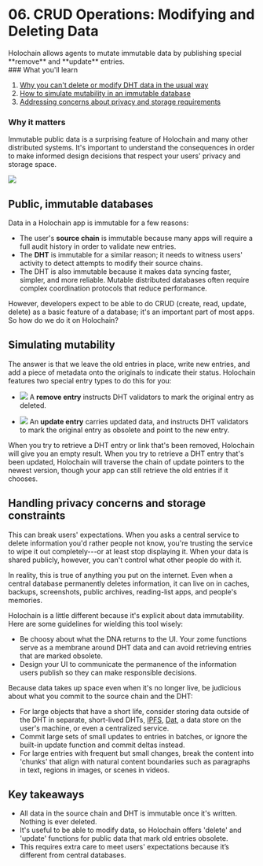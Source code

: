 # 06. CRUD Operations: Modifying and Deleting Data

<div class="coreconcepts-intro" markdown="1">
Holochain allows agents to mutate immutable data by publishing special **remove** and **update** entries.
</div>

<div class="coreconcepts-orientation" markdown="1">
### <i class="fas fa-thunderstorm"></i> What you'll learn

1. [Why you can't delete or modify DHT data in the usual way](#public-immutable-databases)
2. [How to simulate mutability in an immutable database](#simulating-mutability)
3. [Addressing concerns about privacy and storage requirements](#handling-privacy-concerns-and-storage-constraints)

### <i class="far fa-atom"></i> Why it matters

Immutable public data is a surprising feature of Holochain and many other distributed systems. It's important to understand the consequences in order to make informed design decisions that respect your users' privacy and storage space.
</div>

![](https://i.imgur.com/fLamuNE.png)

## Public, immutable databases

Data in a Holochain app is immutable for a few reasons:

* The user's **source chain** is immutable because many apps will require a full audit history in order to validate new entries.
* The **DHT** is immutable for a similar reason; it needs to witness users' activity to detect attempts to modify their source chains.
* The DHT is also immutable because it makes data syncing faster, simpler, and more reliable. Mutable distributed databases often require complex coordination protocols that reduce performance.

However, developers expect to be able to do CRUD (create, read, update, delete) as a basic feature of a database; it's an important part of most apps. So how do we do it on Holochain?

## Simulating mutability

The answer is that we leave the old entries in place, write new entries, and add a piece of metadata onto the originals to indicate their status. Holochain features two special entry types to do this for you:

* ![](https://i.imgur.com/ji7oVPW.png) A **remove entry** instructs DHT validators to mark the original entry as deleted.

* ![](https://i.imgur.com/sjzzntQ.png)
An **update entry** carries updated data, and instructs DHT validators to mark the original entry as obsolete and point to the new entry.

When you try to retrieve a DHT entry or link that's been removed, Holochain will give you an empty result. When you try to retrieve a DHT entry that's been updated, Holochain will traverse the chain of update pointers to the newest version, though your app can still retrieve the old entries if it chooses.

## Handling privacy concerns and storage constraints

This can break users' expectations. When you asks a central service to delete information you'd rather people not know, you're trusting the service to wipe it out completely---or at least stop displaying it. When your data is shared publicly, however, you can't control what other people do with it.

In reality, this is true of anything you put on the internet. Even when a central database permanently deletes information, it can live on in caches, backups, screenshots, public archives, reading-list apps, and people's memories.

Holochain is a little different because it's explicit about data immutability. Here are some guidelines for wielding this tool wisely:

* Be choosy about what the DNA returns to the UI. Your zome functions serve as a membrane around DHT data and can avoid retrieving entries that are marked obsolete.
* Design your UI to communicate the permanence of the information users publish so they can make responsible decisions.

Because data takes up space even when it's no longer live, be judicious about what you commit to the source chain and the DHT:

* For large objects that have a short life, consider storing data outside of the DHT in separate, short-lived DHTs, [IPFS](https://ipfs.io), [Dat](https://dat.foundation), a data store on the user's machine, or even a centralized service.
* Commit large sets of small updates to entries in batches, or ignore the built-in update function and commit deltas instead.
* For large entries with frequent but small changes, break the content into 'chunks' that align with natural content boundaries such as paragraphs in text, regions in images, or scenes in videos.

## Key takeaways

* All data in the source chain and DHT is immutable once it's written. Nothing is ever deleted.
* It's useful to be able to modify data, so Holochain offers 'delete' and 'update' functions for public data that mark old entries obsolete.
* This requires extra care to meet users' expectations because it’s different from central databases.
